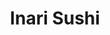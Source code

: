 ---
layout: place
title: "Inari Sushi"
permalink: /illinois/elmwood-park/inari-sushi.html
stateAbbr: IL
stateName: Illinois
cityName: Elmwood Park
seo:
  name: "Inari Sushi"
  type: Restaurant
  links: https://www.smorefood.com/order-online/inari-sushi-elmwood-park-60707-xsyepkq5?utm_source=gmb&utm_medium=website
description: "Japanese restaurant & bar serving sushi & hot entrees in chic modern surroundings with a patio. Inari Sushi serves delicious sushi in Elmwood Park, Illinois. Try fresh Japanese dishes for a great dining experience. Available for takeout, delivery, lunch, and dinner."
place_id: ChIJG6nTICbLD4gRfZgs84Rez5o
photos:
  - name: >-
      places/ChIJG6nTICbLD4gRfZgs84Rez5o/photos/AeeoHcJXq6lubBgek2QFXeXTWS4pMvRLUyEDGUPS-fVe37EXYiGotZXbSMHi5oyqD9dcsRCpK6u4VApDFJUHKRbnt6sbzBGMe0crXZnxUrhM4oaOYwGm6PlT77rsFq7zaGbWno0KVSk6xPErZGe-tVesDbmhXqV9txG3wkjOP5KRnNh6PRXNJs9VqqmrTGJ1Bbd4NQcEQZ8XL7CbBiGV2pQE1CulRC19iwZTEVqcleMd7fL2fHaYXf4_RkJWb2eARWYq0gOdrIq9q6GPPKGJfmjN856isyfojO_D2tHm-glV5z7iB9bfOeNXL0F2FMlIaBAHsMj3zD0MNmRnAPkK0lAGE5G9DXjcKUuSYqZ-dKqIxWKDeUH5fb852dq_15B8-w8Z13hHJDO2BeetVAtKLeYyFUOXOLp2g_yFdV63dKWBXuA
    widthPx: 1641
    heightPx: 1960
    authorAttributions:
      - displayName: Eddie Getdown Ortiz
        uri: https://maps.google.com/maps/contrib/107308144539935292003
        photoUri: >-
          https://lh3.googleusercontent.com/a-/ALV-UjX_gNq3B9BaYkm9ABV4ZRxp7XUdYNnPK_e9j8uRIAmF80K_L76cQg=s100-p-k-no-mo
    flagContentUri: >-
      https://www.google.com/local/imagery/report/?cb_client=maps_api_places.places_api&image_key=!1e10!2sCIHM0ogKEICAgIDE7erXTg&hl=en-US
    googleMapsUri: >-
      https://www.google.com/maps/place//data=!3m4!1e2!3m2!1sCIHM0ogKEICAgIDE7erXTg!2e10!4m2!3m1!1s0x880fcb2620d3a91b:0x9acf5e84f32c987d
  - name: >-
      places/ChIJG6nTICbLD4gRfZgs84Rez5o/photos/AeeoHcIvxAlh36VI5BhSYe9kd9d-NFpFKq9DwN14xwv_Uc3lwJIvEOjUNxYe_7OKVXXzdGBUsAtPUjSEnO8q6u7ouu_tVFYjnA3xhigR_YaooRE6eO_6kOAxawfaYJJKFJgIEV62GZeH3ee-op_gz4J-UloGxRh_0UrkG9--fyXruUOgBfl9xCHxMG2Ytc5MPABL8u238L04KEDDMdH8ANZbu-N0ypSATVzfgWOViEk2Z97hhJ7tHWb9YH_9vCetI5IX6ktEcr1WnPCvAXaWasbEAXFk9OgxbU55meCVBuCbn2Pp2TE-NBbQw2AMiamv29zgLl5MTRVmdsCVWFR6DbGVLNxh6TsQaWdlAkq9vIThRdBhVwFY6Oo-GvPwHu2R1-wM5jdUPYfhkEyqr-idV9DgPV4Te1wb965VrQL1vYohoAMAgA
    widthPx: 4032
    heightPx: 3024
    authorAttributions:
      - displayName: Kaveh M
        uri: https://maps.google.com/maps/contrib/106226269403454116992
        photoUri: >-
          https://lh3.googleusercontent.com/a-/ALV-UjUGyFtvrOURqUE7CsXizcjs7scZJ9DaC_XR2OcM8zlq9XbMyhvPWw=s100-p-k-no-mo
    flagContentUri: >-
      https://www.google.com/local/imagery/report/?cb_client=maps_api_places.places_api&image_key=!1e10!2sCIHM0ogKEICAgIDprLjvPA&hl=en-US
    googleMapsUri: >-
      https://www.google.com/maps/place//data=!3m4!1e2!3m2!1sCIHM0ogKEICAgIDprLjvPA!2e10!4m2!3m1!1s0x880fcb2620d3a91b:0x9acf5e84f32c987d
  - name: >-
      places/ChIJG6nTICbLD4gRfZgs84Rez5o/photos/AeeoHcJuWsamOdOW8Yj6xdV4FFkTNQCLHfM0GLXO2BEKtuQR7-6iz0yv1sNpuLG2lsuXiFaqoo5hCEfuny8nbybOmMj2DA_yeLI9gfaOsidEjjKBA2D8vT5nX_eEbEDkK77TeAP3yFYcbO_LwM4kaABOJ8ioRSGBILayvQUJoH_83BYwKJ7KcCZmcJyM9uwC09UbXoI3s2fNSuRxnXQXGNeBC-lyXpRjWiKAjgscoYDBuiff9VBazyFD_kmr62jbEanG2CBwMWwQoFoIhmRO2KYZMLI9zIj_EjQDk7P34Gg1KMh2wzESrSl1e3k7GQurtSTupnbyrTU-QdcroFk11CAAhz5oQIE5nPXSCu1KyviPxLLrfYAWti1vgC-XIV9AvU4RHsKGYSwGPUVYu5bWhAhIisWg1KfyE-OH5Pz1m_crpgquw2i3
    widthPx: 3358
    heightPx: 1811
    authorAttributions:
      - displayName: Konrad AmunRa
        uri: https://maps.google.com/maps/contrib/112507099867234048819
        photoUri: >-
          https://lh3.googleusercontent.com/a-/ALV-UjWlpheTlzLH2iI4koViCkU3erODpY4biDu7hQclzbhxSu7IzGGz8A=s100-p-k-no-mo
    flagContentUri: >-
      https://www.google.com/local/imagery/report/?cb_client=maps_api_places.places_api&image_key=!1e10!2sCIHM0ogKEICAgIDDua-igAE&hl=en-US
    googleMapsUri: >-
      https://www.google.com/maps/place//data=!3m4!1e2!3m2!1sCIHM0ogKEICAgIDDua-igAE!2e10!4m2!3m1!1s0x880fcb2620d3a91b:0x9acf5e84f32c987d
  - name: >-
      places/ChIJG6nTICbLD4gRfZgs84Rez5o/photos/AeeoHcJ0gaM7Rg35UTv_dRatJFBuWF_r_SRh0uIxRyvgmbaPW-_fLF0Wn1tf6G4EzqXhUopSl0G2lAi-3NkF_SoR1dyRaNdmHwDQ48ffpYpFdsVQePb0Y943F8_tYb--Qx5-HulFTpT-htkS9oy4zZDa51foEdwxvffITXw56LCCEti7LN8GScq-CwXxzfM6Gxq-wrf0ysTkItPK9tHqyK3qrlIBiRN78IHMzzawynuLazJycgeXDxtzb0CtUDtKlH7yRuS4dVu3XLD3DLfm5J95KSaZDv6kPPaQqO62a9dYZlVoeZvo58Pu0XgwBJtdVgflxhxt5OxHDpnEKY7einGE39hIHm8GtCPnMYaypkqIVGPGvPiYfqClpOALaK3bkcWt9saa_NlOY5PXWEi79qC_NQfn1MTDKtQLQFdWYFm_rAAwwWBt
    widthPx: 4032
    heightPx: 3024
    authorAttributions:
      - displayName: nicole ml
        uri: https://maps.google.com/maps/contrib/103643264634630989676
        photoUri: >-
          https://lh3.googleusercontent.com/a/ACg8ocJTs8YCk0Gsn8jBEKYIaOZpfjWC7WuJwqSbFLxVi_4GRm6Zgg=s100-p-k-no-mo
    flagContentUri: >-
      https://www.google.com/local/imagery/report/?cb_client=maps_api_places.places_api&image_key=!1e10!2sCIHM0ogKEICAgICjpu2eoAE&hl=en-US
    googleMapsUri: >-
      https://www.google.com/maps/place//data=!3m4!1e2!3m2!1sCIHM0ogKEICAgICjpu2eoAE!2e10!4m2!3m1!1s0x880fcb2620d3a91b:0x9acf5e84f32c987d
  - name: >-
      places/ChIJG6nTICbLD4gRfZgs84Rez5o/photos/AeeoHcKz56AUb_FmMEKhTGKm7jWf4pUhvQL_Ofb_JBTXB4OE5-sJlvGUAu4XP_fwYwrXOD9DDzT5D9DGZk0RHYpY7wvR2ZVcyFAKTQOD8FYz3nN_vHTyve3c9znBYZrzZArT4SXnBJ4L09kJnP_b8eoZ0cRQAE8tNUFgdCkxq-ltScfjTk2Ie7Q1dhHtSkZTHiikF7oXjR3JCoATrO3IMe-XARzkpE_JSejYn7HF4hUqWwigVAN4aGOgPEqLUuoeY5DWQqRYhSAtzniT7o0-UY5JDIJY7Wd45N2H2v0jfGuEjviDQrN0TOWJ70qkgXPDhQOY9oQ-77oLCQd59s31ObUp9W0PqS90Divmx_BIWVAv9vaL4dPF2NvTJysCLEJ2GfGk1_inLCDLGrP1JEmdCZpV6Yhf7-jGegoGuOyS_G2tuXeJ-Q
    widthPx: 4032
    heightPx: 3024
    authorAttributions:
      - displayName: Manski
        uri: https://maps.google.com/maps/contrib/115411168825208123608
        photoUri: >-
          https://lh3.googleusercontent.com/a-/ALV-UjXlriX5PmbWntmXTeqp831BSAIZcxzNtFL14o8jD1kAmEID4bRd=s100-p-k-no-mo
    flagContentUri: >-
      https://www.google.com/local/imagery/report/?cb_client=maps_api_places.places_api&image_key=!1e10!2sCIHM0ogKEICAgICH_9uxJQ&hl=en-US
    googleMapsUri: >-
      https://www.google.com/maps/place//data=!3m4!1e2!3m2!1sCIHM0ogKEICAgICH_9uxJQ!2e10!4m2!3m1!1s0x880fcb2620d3a91b:0x9acf5e84f32c987d
  - name: >-
      places/ChIJG6nTICbLD4gRfZgs84Rez5o/photos/AeeoHcKXP3HYCrTRCahcBx_XYGZdgYQYgWafP-PkkZoVH6DvJ4LiSsBZJN9Uqp2X6_X10laUvJ7MlJnwvvTzL4DQepY1CmNn2-KyKwVHMDpGQGlk4YPJeYqxYJtzU8brNnWJgns4kvQzsTeq7xQXNtGZr6hzK5CwLU4gah4qo8Rn0vOhB7hXVbtkiEn6ch7l1Nn6J9EOdaYVX_evsWYMoN7-tbfY_nJQkEJmDgftYAG3Ffm8pPUJi9TJ4QoT_5PVNAU5yI7YkbJMu2mglZ1TqyuHTsEEdIp0ZCGrkm5xmYrThYrHK0CUu8ffoCEvp5IdXN_JUSwzPgeUQqyZw6yIw3QT-MR4n9Kb3yEiXd0ssschFaepGyd9pFqWiAzxoUEQdKstmiTnsaCKwPPkl4glLZIyicVG6jUvIpziA3UNlBtj9R6fGTdl
    widthPx: 3024
    heightPx: 4032
    authorAttributions:
      - displayName: Golf T.
        uri: https://maps.google.com/maps/contrib/104576679222955360757
        photoUri: >-
          https://lh3.googleusercontent.com/a-/ALV-UjWjXlf5s4udLq1Em4uPG3aTcWniMH68X-MT7maLNdqIqjx2ZyZ2=s100-p-k-no-mo
    flagContentUri: >-
      https://www.google.com/local/imagery/report/?cb_client=maps_api_places.places_api&image_key=!1e10!2sCIHM0ogKEICAgIDRobXQ0wE&hl=en-US
    googleMapsUri: >-
      https://www.google.com/maps/place//data=!3m4!1e2!3m2!1sCIHM0ogKEICAgIDRobXQ0wE!2e10!4m2!3m1!1s0x880fcb2620d3a91b:0x9acf5e84f32c987d
  - name: >-
      places/ChIJG6nTICbLD4gRfZgs84Rez5o/photos/AeeoHcJjTvFsNi4g7fwf7fseChZpk-YFGA2uY5O1ndW4ZxxitbD7rWbt-JYlbloXWUgvsMsWbFc80AjvnV97u0-PaY9QEdjsmRTFGyX8ZrUqVcqkMyHCBUba4z1wbsHU7-SsgKyRFJTHNDklE5HqAC54bjxy7c4HruV3Eq-vuPJQpOorZILqt12w60elBWTjE4tRzMZphPFnTrq9BE9W45_9nXhS4Weo_ejEXMs62UlKWB6bI4-cvief9_TKDDqoKouY8K49BjQqYe-U3SK1HulI19ofYVo_S_wLQ1UGmemdkVaWKsFxsFIzVeyvZgN8KavDIswgZfbLlQYg19wtmN420PRl_O36S-iarLifoiTXK3vhNg7wY620Pcsa2dsozKHA809iN_g53RWu6vwcArJmEMfo0UYx_P8xI-P_7FtGGKA
    widthPx: 3024
    heightPx: 4032
    authorAttributions:
      - displayName: V T
        uri: https://maps.google.com/maps/contrib/108788866963864987407
        photoUri: >-
          https://lh3.googleusercontent.com/a-/ALV-UjWVFQkPvtGooBlzyHInXOQHpiA0rMw88jY8wXrTcFe3YnrbjTnjcQ=s100-p-k-no-mo
    flagContentUri: >-
      https://www.google.com/local/imagery/report/?cb_client=maps_api_places.places_api&image_key=!1e10!2sCIHM0ogKEICAgIDXjajoUA&hl=en-US
    googleMapsUri: >-
      https://www.google.com/maps/place//data=!3m4!1e2!3m2!1sCIHM0ogKEICAgIDXjajoUA!2e10!4m2!3m1!1s0x880fcb2620d3a91b:0x9acf5e84f32c987d
  - name: >-
      places/ChIJG6nTICbLD4gRfZgs84Rez5o/photos/AeeoHcJ5nvxc3Wc-_5uCJzlGkI4JNDMoDkEZzUTcTbYY_TW0ABxvwSpc8g4xLBUXry8TGblXYERkyUvAXXPIX7hbrcXaRtfPHFzSUzqEA0IqUtTXQPjOcP1usPUYdUxITQnoRLU_cFyUkARAG-8u69XyzzS1RpZvPvDizhwSBVAlx45r_kGqXL21zZddVaIhLavTjWQ7Vcoen9hua13qCj0lRC--BQan39DHBPYSvMP5qGs78zSmqMiz_WwTMO_eA6dmPvICo8IWGtD_YMuuJHxL6S4cdTSpIXGrce1R_VkOa1o5O0ez1grDEq_aQ_awhfNTjCj1MtINhCYvbtGwKT9Cu1GEauAqmAQDRXS02VdbY4hZooMZerArSMkRxk5NmdJc_xBzupjqNcdMbUzP2r3174i6_pKlGMHuwjOwSHphTwHRwQ
    widthPx: 3024
    heightPx: 4032
    authorAttributions:
      - displayName: Mimi
        uri: https://maps.google.com/maps/contrib/108994367717930161835
        photoUri: >-
          https://lh3.googleusercontent.com/a-/ALV-UjWrQiulnrAia6usJflT_UVaFid8HYO4_mnzHaL2f0ZmwB7d5kBA=s100-p-k-no-mo
    flagContentUri: >-
      https://www.google.com/local/imagery/report/?cb_client=maps_api_places.places_api&image_key=!1e10!2sCIHM0ogKEICAgIDfrv2cHg&hl=en-US
    googleMapsUri: >-
      https://www.google.com/maps/place//data=!3m4!1e2!3m2!1sCIHM0ogKEICAgIDfrv2cHg!2e10!4m2!3m1!1s0x880fcb2620d3a91b:0x9acf5e84f32c987d
  - name: >-
      places/ChIJG6nTICbLD4gRfZgs84Rez5o/photos/AeeoHcJqqBP6nF2cPuCE23Utv4OXPXoENQf3QVWLnqadXOOx2Gx-JqdIMZZPDhpZ2LB3GtJ5CCBK38C-_a_oeT_f58INKyK0f_GZzmu9Hvw4kU7YFf0BEcvbynyqHXP1waE0wP-6Y59WipfAj5afQSTc0n2kk3wm035uOAKknJfLSv0DOHltmB-xYYhGCHsMbNT_CZ4uahAQ3ejmt2vmv-WH7agvjpiaM2ocpG6wrTiuCXdCRIgCGN4T0cbFc6L2u60QYZu0qsJxUhn1gq8RPopOjoN11i7_wwIOfBIelQXeET0_cxtw3AAuleSyoujs-VSdbT3Q5CZF1U0ZdRNEkhBmFROgeatHvMaYFYMJa-REjE0GdjmLCoEVBemOuYQgWZqIiF29f5Es8Ak6eKFbRxBfh4IUpF1wG2emKZKR-0o8rV9tthP_
    widthPx: 4032
    heightPx: 3024
    authorAttributions:
      - displayName: Manski
        uri: https://maps.google.com/maps/contrib/115411168825208123608
        photoUri: >-
          https://lh3.googleusercontent.com/a-/ALV-UjXlriX5PmbWntmXTeqp831BSAIZcxzNtFL14o8jD1kAmEID4bRd=s100-p-k-no-mo
    flagContentUri: >-
      https://www.google.com/local/imagery/report/?cb_client=maps_api_places.places_api&image_key=!1e10!2sCIHM0ogKEICAgICH_9uxpQE&hl=en-US
    googleMapsUri: >-
      https://www.google.com/maps/place//data=!3m4!1e2!3m2!1sCIHM0ogKEICAgICH_9uxpQE!2e10!4m2!3m1!1s0x880fcb2620d3a91b:0x9acf5e84f32c987d
  - name: >-
      places/ChIJG6nTICbLD4gRfZgs84Rez5o/photos/AeeoHcKC0pG4iSUSX--F3YhhVkoeTjzfgA206FKXm3zi5LOYErP6Mc9IWmWAWfAhsIefrKA548920AxylHPXMzcM1_fz8ERXx58_j31S5X44Vuyq966aWn4VXKJRorITNzPBVQE_fjOkUhxp80QL_rIJpAwDDwbiYZFukRUwXynL_yxZCoel_eBzpy_YSOLI1DWh1Ic-U_pKwvZOQU_IP7ZqUq43VYyCSaCYlVwAGkM2_nxxD1qUt7TCK9a_ZXW4WhquOGscmIF272FDgo7i5XmJvZfZ5vQOYvcWa8-iSRY0R8tg9W1fsC-E_n7FhIRSqoxQWuLpbG8c_c2ON3JatGtsf9HdjV8P4JMjqM15Vqc_OF4e5YOuJoHGZmHZc1aBtgNPZ5lEU30FvjMiuqyKuWG_fJANwm8WeTQc4B6wkf7Zf4qdO6Ca
    widthPx: 3024
    heightPx: 4032
    authorAttributions:
      - displayName: Golf T.
        uri: https://maps.google.com/maps/contrib/104576679222955360757
        photoUri: >-
          https://lh3.googleusercontent.com/a-/ALV-UjWjXlf5s4udLq1Em4uPG3aTcWniMH68X-MT7maLNdqIqjx2ZyZ2=s100-p-k-no-mo
    flagContentUri: >-
      https://www.google.com/local/imagery/report/?cb_client=maps_api_places.places_api&image_key=!1e10!2sCIHM0ogKEICAgIDRodXfywE&hl=en-US
    googleMapsUri: >-
      https://www.google.com/maps/place//data=!3m4!1e2!3m2!1sCIHM0ogKEICAgIDRodXfywE!2e10!4m2!3m1!1s0x880fcb2620d3a91b:0x9acf5e84f32c987d
address: 7428 W North Ave, Elmwood Park, IL 60707, USA
street: 7428 W North Ave
city: Elmwood Park
state: IL
zip: '60707'
country: USA
neighborhood: null
latitude: '41.908933'
longitude: '-87.812305'
accessibility_options:
  wheelchairAccessibleParking: true
  wheelchairAccessibleEntrance: true
  wheelchairAccessibleRestroom: true
  wheelchairAccessibleSeating: true
business_status: OPERATIONAL
name: Inari Sushi
google_maps_links:
  directionsUri: >-
    https://www.google.com/maps/dir//''/data=!4m7!4m6!1m1!4e2!1m2!1m1!1s0x880fcb2620d3a91b:0x9acf5e84f32c987d!3e0
  placeUri: https://maps.google.com/?cid=11155238727128488061
  writeAReviewUri: >-
    https://www.google.com/maps/place//data=!4m3!3m2!1s0x880fcb2620d3a91b:0x9acf5e84f32c987d!12e1
  reviewsUri: >-
    https://www.google.com/maps/place//data=!4m4!3m3!1s0x880fcb2620d3a91b:0x9acf5e84f32c987d!9m1!1b1
  photosUri: >-
    https://www.google.com/maps/place//data=!4m3!3m2!1s0x880fcb2620d3a91b:0x9acf5e84f32c987d!10e5
primary_type: Sushi Restaurant
opening_hours:
  regular: null
  current: null
secondary_opening_hours:
  regular:
    weekdayDescriptions: null
    type: null
  current:
    weekdayDescriptions: null
    type: null
phone: (708) 583-2300
price_level: PRICE_LEVEL_MODERATE
price_range: $20 &ndash; $30
rating: '4.5'
rating_count: 356
website: >-
  https://www.smorefood.com/order-online/inari-sushi-elmwood-park-60707-xsyepkq5?utm_source=gmb&utm_medium=website
reviews:
  - name: >-
      places/ChIJG6nTICbLD4gRfZgs84Rez5o/reviews/ChZDSUhNMG9nS0VJQ0FnSURmcnYyY1RnEAE
    relativePublishTimeDescription: 3 months ago
    rating: 4
    text:
      text: >-
        nice atmosphere, lots of couples and families. the wait isn’t bad.
        garlic edamame was delicious, very garlicky for garlic lovers. the hot
        and sour soup was a little disappointing, extremely hot (temperature)
        and was a sort of egg drop soup with lots of bell peppers. the miso soup
        was what you would expect and very good. sushi rolls (maki) were
        delicious and we took home leftovers. the sake is 1/2 price on mondays
        for a bottle (which is like 1/3 of the volume of a normal bottle of
        wine). we enjoyed ourselves and would come back if in the area.
      languageCode: en
    originalText:
      text: >-
        nice atmosphere, lots of couples and families. the wait isn’t bad.
        garlic edamame was delicious, very garlicky for garlic lovers. the hot
        and sour soup was a little disappointing, extremely hot (temperature)
        and was a sort of egg drop soup with lots of bell peppers. the miso soup
        was what you would expect and very good. sushi rolls (maki) were
        delicious and we took home leftovers. the sake is 1/2 price on mondays
        for a bottle (which is like 1/3 of the volume of a normal bottle of
        wine). we enjoyed ourselves and would come back if in the area.
      languageCode: en
    authorAttribution:
      displayName: Mimi
      uri: https://www.google.com/maps/contrib/108994367717930161835/reviews
      photoUri: >-
        https://lh3.googleusercontent.com/a-/ALV-UjWrQiulnrAia6usJflT_UVaFid8HYO4_mnzHaL2f0ZmwB7d5kBA=s128-c0x00000000-cc-rp-mo-ba6
    publishTime: '2025-01-06T18:30:08.361905Z'
    flagContentUri: >-
      https://www.google.com/local/review/rap/report?postId=ChZDSUhNMG9nS0VJQ0FnSURmcnYyY1RnEAE&d=17924085&t=1
    googleMapsUri: >-
      https://www.google.com/maps/reviews/data=!4m6!14m5!1m4!2m3!1sChZDSUhNMG9nS0VJQ0FnSURmcnYyY1RnEAE!2m1!1s0x880fcb2620d3a91b:0x9acf5e84f32c987d
  - name: >-
      places/ChIJG6nTICbLD4gRfZgs84Rez5o/reviews/ChdDSUhNMG9nS0VJQ0FnSURYamFqbzRBRRAB
    relativePublishTimeDescription: 5 months ago
    rating: 4
    text:
      text: >-
        Great lunch special! Got the shrimp tempura with rice, salad, miso soup
        & Cali roll for $16! Food came out fast, service was nice & parking was
        free. Will definitely come back for lunch next time I’m in the area
      languageCode: en
    originalText:
      text: >-
        Great lunch special! Got the shrimp tempura with rice, salad, miso soup
        & Cali roll for $16! Food came out fast, service was nice & parking was
        free. Will definitely come back for lunch next time I’m in the area
      languageCode: en
    authorAttribution:
      displayName: V T
      uri: https://www.google.com/maps/contrib/108788866963864987407/reviews
      photoUri: >-
        https://lh3.googleusercontent.com/a-/ALV-UjWVFQkPvtGooBlzyHInXOQHpiA0rMw88jY8wXrTcFe3YnrbjTnjcQ=s128-c0x00000000-cc-rp-mo-ba5
    publishTime: '2024-10-30T01:09:48.491051Z'
    flagContentUri: >-
      https://www.google.com/local/review/rap/report?postId=ChdDSUhNMG9nS0VJQ0FnSURYamFqbzRBRRAB&d=17924085&t=1
    googleMapsUri: >-
      https://www.google.com/maps/reviews/data=!4m6!14m5!1m4!2m3!1sChdDSUhNMG9nS0VJQ0FnSURYamFqbzRBRRAB!2m1!1s0x880fcb2620d3a91b:0x9acf5e84f32c987d
  - name: >-
      places/ChIJG6nTICbLD4gRfZgs84Rez5o/reviews/ChdDSUhNMG9nS0VJQ0FnSUNIXzl1eHVRRRAB
    relativePublishTimeDescription: 7 months ago
    rating: 5
    text:
      text: >-
        Great place to try eat ramen here in north avenue. Very tasty ramen and
        its in north avenue close to my place. Would come back to try another
        dish. The ambiance is very nice and the server was very prompt.
      languageCode: en
    originalText:
      text: >-
        Great place to try eat ramen here in north avenue. Very tasty ramen and
        its in north avenue close to my place. Would come back to try another
        dish. The ambiance is very nice and the server was very prompt.
      languageCode: en
    authorAttribution:
      displayName: Manski
      uri: https://www.google.com/maps/contrib/115411168825208123608/reviews
      photoUri: >-
        https://lh3.googleusercontent.com/a-/ALV-UjXlriX5PmbWntmXTeqp831BSAIZcxzNtFL14o8jD1kAmEID4bRd=s128-c0x00000000-cc-rp-mo-ba5
    publishTime: '2024-09-10T23:20:41.870366Z'
    flagContentUri: >-
      https://www.google.com/local/review/rap/report?postId=ChdDSUhNMG9nS0VJQ0FnSUNIXzl1eHVRRRAB&d=17924085&t=1
    googleMapsUri: >-
      https://www.google.com/maps/reviews/data=!4m6!14m5!1m4!2m3!1sChdDSUhNMG9nS0VJQ0FnSUNIXzl1eHVRRRAB!2m1!1s0x880fcb2620d3a91b:0x9acf5e84f32c987d
  - name: >-
      places/ChIJG6nTICbLD4gRfZgs84Rez5o/reviews/ChZDSUhNMG9nS0VJQ0FnSUNUN2V6Mlh3EAE
    relativePublishTimeDescription: 11 months ago
    rating: 1
    text:
      text: >-
        I ordered four rolls here which honestly I would great as the one I feel
        honestly disgusting after eating them a lot of sushi places throughout
        the Chicago land and I would honestly probably rate this sushi place I
        have been too. it was white and fat, which I ordered tuna so I don’t
        understand why it was white. They probably will not be going to
        restaurant not to mention we ordered flaming dragon, which comes out on
        fire. My stroller was sitting next to the table, and the flames were
        hurling into, the stroller because we were sitting outside and it was a
        tad bit could’ve been very bad for me and my newborn definitely need to
        be more aware bringing out flaming dishes (The picture after I move my
        stroller from the table) not to mention all the pieces of sushi were
        super thick and not properly cut. Sushi is supposed to be thin and not
        super bulky and chewy.
      languageCode: en
    originalText:
      text: >-
        I ordered four rolls here which honestly I would great as the one I feel
        honestly disgusting after eating them a lot of sushi places throughout
        the Chicago land and I would honestly probably rate this sushi place I
        have been too. it was white and fat, which I ordered tuna so I don’t
        understand why it was white. They probably will not be going to
        restaurant not to mention we ordered flaming dragon, which comes out on
        fire. My stroller was sitting next to the table, and the flames were
        hurling into, the stroller because we were sitting outside and it was a
        tad bit could’ve been very bad for me and my newborn definitely need to
        be more aware bringing out flaming dishes (The picture after I move my
        stroller from the table) not to mention all the pieces of sushi were
        super thick and not properly cut. Sushi is supposed to be thin and not
        super bulky and chewy.
      languageCode: en
    authorAttribution:
      displayName: Nunu Radio
      uri: https://www.google.com/maps/contrib/106626710297807900680/reviews
      photoUri: >-
        https://lh3.googleusercontent.com/a-/ALV-UjVzfDsIXdivWKSIIRb9NDCGwoewYoptn1mpUHEfuAFR0N4rGdwZ=s128-c0x00000000-cc-rp-mo-ba3
    publishTime: '2024-05-17T22:49:52.993252Z'
    flagContentUri: >-
      https://www.google.com/local/review/rap/report?postId=ChZDSUhNMG9nS0VJQ0FnSUNUN2V6Mlh3EAE&d=17924085&t=1
    googleMapsUri: >-
      https://www.google.com/maps/reviews/data=!4m6!14m5!1m4!2m3!1sChZDSUhNMG9nS0VJQ0FnSUNUN2V6Mlh3EAE!2m1!1s0x880fcb2620d3a91b:0x9acf5e84f32c987d
  - name: >-
      places/ChIJG6nTICbLD4gRfZgs84Rez5o/reviews/ChdDSUhNMG9nS0VJQ0FnSUN2ODlEYzhBRRAB
    relativePublishTimeDescription: 4 months ago
    rating: 4
    text:
      text: >-
        Very nice restaurant! Came for lunch on a Monday, so not the most
        popular time, the place was pretty empty. However, the service was great
        and food was delicious! I ordered an udon w tempura and my mom ordered a
        tempura plate. We both enjoyed it very much, it was fried very well and
        not overly oily. Would be happy to come again!
      languageCode: en
    originalText:
      text: >-
        Very nice restaurant! Came for lunch on a Monday, so not the most
        popular time, the place was pretty empty. However, the service was great
        and food was delicious! I ordered an udon w tempura and my mom ordered a
        tempura plate. We both enjoyed it very much, it was fried very well and
        not overly oily. Would be happy to come again!
      languageCode: en
    authorAttribution:
      displayName: Rachel Ochoa
      uri: https://www.google.com/maps/contrib/109590298514971768825/reviews
      photoUri: >-
        https://lh3.googleusercontent.com/a-/ALV-UjWbXT19mvIdAlOzNa3h2qx2v7lT3wWBxB1zAkaK9wQjr3Qt0nG4=s128-c0x00000000-cc-rp-mo-ba3
    publishTime: '2024-12-14T13:26:28.083386Z'
    flagContentUri: >-
      https://www.google.com/local/review/rap/report?postId=ChdDSUhNMG9nS0VJQ0FnSUN2ODlEYzhBRRAB&d=17924085&t=1
    googleMapsUri: >-
      https://www.google.com/maps/reviews/data=!4m6!14m5!1m4!2m3!1sChdDSUhNMG9nS0VJQ0FnSUN2ODlEYzhBRRAB!2m1!1s0x880fcb2620d3a91b:0x9acf5e84f32c987d
parking_options:
  freeParkingLot: true
  freeStreetParking: true
  valetParking: false
payment_options:
  acceptsCreditCards: true
  acceptsDebitCards: true
  acceptsCashOnly: false
  acceptsNfc: true
allow_dogs: null
curbside_pickup: null
delivery: true
dine_in: true
good_for_children: true
good_for_groups: true
good_for_sports: false
live_music: false
menu_for_children: false
outdoor_seating: true
reservable: true
restroom: true
serves_beer: true
serves_breakfast: false
serves_brunch: null
serves_cocktails: true
serves_coffee: null
serves_dinner: true
serves_dessert: true
serves_lunch: true
serves_vegetarian_food: true
serves_wine: true
takeout: true
summary: >-
  Japanese restaurant & bar serving sushi & hot entrees in chic modern
  surroundings with a patio.

---